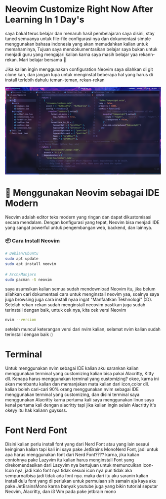 # Neovim Customize Right Now After Learning In 1 Day's

saya bakal terus belajar dan menaruh hasil pembelajaran saya disini, stay tuned semuanya untuk file-file configurasi nya dan dokumentasi simple menggunakan bahasa indonesia yang akan memudahkan kalian untuk memahaminya, Tujuan saya mendokumentasikan belajar saya bukan untuk menjadi guru yang mengajari kalian karna saya masih belajar yaa rekann-rekan. Mari belajar bersama 🙏 

Jika kalian ingin menggunakan configuration Neovim saya silahkan di git clone kan, dan jangan lupa untuk menginstal beberapa hal yang harus di install terlebih dahulu teman-teman, rekan-rekan

![image alt](https://github.com/firghiazhim/nvim/blob/ddf64008d69a2f30f45274668491c34be8e31287/screenshot_2025-06-12_19%3A19%3A08_000.png)

# 📘 Menggunakan Neovim sebagai IDE Modern

Neovim adalah editor teks modern yang ringan dan dapat dikustomisasi secara mendalam. Dengan konfigurasi yang tepat, Neovim bisa menjadi IDE yang sangat powerful untuk pengembangan web, backend, dan lainnya.

### 📦 Cara Install Neovim

```bash
# Debian/Ubuntu
sudo apt update
sudo apt install neovim

# Arch/Manjaro
sudo pacman -S neovim
```
saya asumsikan kalian semua sudah mendownload Neovim itu, jika belum silahkan cari dokumentasi cara untuk menginstall neovim yaa, soalnya saya juga browsing juga cara install nyaa ingat "Manfaatkan Tekhnologi" (:D). Setelah rekan-rekan sudah menginstall neeovim pastikan juga sudah terinstall dengan baik, untuk cek nya, kita cek versi Neovim

```sh
nvim --version
```
setelah muncul keterangan versi dari nvim kalian, selamat nvim kalian sudah terinstall dengan baik :)

# Terminal
Untuk menggunakan nvim sebagai IDE kalian aku sarankan kalian menggunakan terminal yang customizing kalian bisa pakai Alacritty, Kitty dll. Kenapa harus menggunakan terminal yang customizing? okee, karna ini akan membantu kalian dan memanjakan mata kalian dari icon,color dll. kalian boleh cari-cari 90% orang menggunakan nvim sebagai IDE menggunakan terminal yang customizing, dan disini terminal saya menggunakan Alacritty karna pertama kali saya menggunakan linux saya kenal pertama kali dengan alacritty tapi jika kalian ingin selain Alacritty it's okeyy itu hak kaliann guyssss.

# Font Nerd Font
Disini kalian perlu install font yang dari Nerd Font atau yang lain sesaui keinginan kalian tapi kali ini saya pake JetBrains MonoNerd Font, jadi untuk apa harus menggunakan font dari Nerd Font???? karna, jika kalian contohnya pake Lazyvim itu kalian harus menginstall Font yang direkomendasikan dari Lazyvim nya bertujuan untuk memunculkan Icon-Icon nya, jadi kalo font nya tidak sesuai icon nya pun tidak aka sempurna/bisa jadi tidak ada font nya. maka dari itu aku saranin kalian install dulu font yang di perlukan untuk permulaan sih samain aja kaya aku pake JetBrainsMono karna banyak youtube juga yang bikin tutorial seputar Neovim, Alacritty, dan i3 Wm pada pake jetbrain mono

